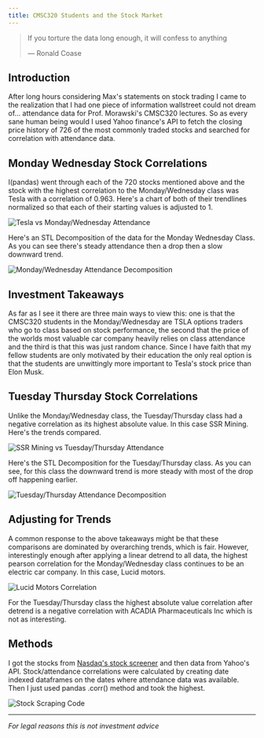 ```yaml
---
title: CMSC320 Students and the Stock Market
---
```


> If you torture the data long enough, it will confess to anything
> 
> — Ronald Coase

## Introduction

After long hours considering Max's statements on stock trading I came to the realization that I had one piece of information wallstreet could not dream of... attendance data for Prof. Morawski's CMSC320 lectures. So as every sane human being would I used Yahoo finance's API to fetch the closing price history of 726 of the most commonly traded stocks<span class="footnote" data-number="1" data-footnote="6 weren't available so really 720"></span> and searched for correlation with attendance data.

## Monday Wednesday Stock Correlations

I(pandas) went through each of the 720 stocks mentioned above and the stock with the highest correlation to the Monday/Wednesday class was Tesla with a correlation of 0.963. Here's a chart of both of their trendlines normalized so that each of their starting values is adjusted to 1.

![Tesla vs Monday/Wednesday Attendance](/images/stocks/TSLAvsMW.png)

Here's an STL Decomposition of the data for the Monday Wednesday Class. As you can see there's steady attendance then a drop then a slow downward trend.

![Monday/Wednesday Attendance Decomposition](/images/stocks/MWAttDecomp.png)

## Investment Takeaways

As far as I see it there are three main ways to view this: one is that the CMSC320 students in the Monday/Wednesday are TSLA options traders who go to class based on stock performance, the second that the price of the worlds most valuable car company heavily relies on class attendance and the third<span class="footnote" data-number="2" data-footnote="unlikely but worth considering"></span> is that this was just random chance. Since I have faith that my fellow students are only motivated by their education the only real option is that the students are unwittingly more important to Tesla's stock price than Elon Musk.

## Tuesday Thursday Stock Correlations

Unlike the Monday/Wednesday class, the Tuesday/Thursday class had a negative correlation as its highest absolute value. In this case SSR Mining. Here's the trends compared.

![SSR Mining vs Tuesday/Thursday Attendance](/images/stocks/SSRMvsTH.png)

Here's the STL Decomposition for the Tuesday/Thursday class. As you can see, for this class the downward trend is more steady with most of the drop off happening earlier<span class="footnote" data-number="3" data-footnote="This could be due to a larger sample size"></span>.

![Tuesday/Thursday Attendance Decomposition](/images/stocks/THDecomp.png)

## Adjusting for Trends

A common response to the above takeaways might be that these comparisons are dominated by overarching trends, which is fair. However, interestingly enough after applying a linear detrend to all data, the highest pearson correlation for the Monday/Wednesday class continues to be an electric car company. In this case, Lucid motors.

![Lucid Motors Correlation](/images/stocks/Lucid.png)

For the Tuesday/Thursday class the highest absolute value correlation after detrend is a negative correlation with ACADIA Pharmaceuticals Inc which is not as interesting.

## Methods

I got the stocks from [Nasdaq's stock screener](https://www.nasdaq.com/market-activity/stocks/screener) and then data from Yahoo's API. Stock/attendance correlations were calculated by creating date indexed dataframes on the dates where attendance data was available. Then I just used pandas .corr() method and took the highest.

![Stock Scraping Code](/images/stocks/stockScrape.png)

---

*For legal reasons this is not investment advice* 